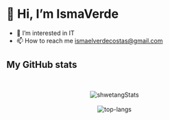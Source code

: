<h1>👋 Hi, I’m IsmaVerde </h1>

- 👀 I’m interested in IT
- 📫 How to reach me ismaelverdecostas@gmail.com

## My GitHub stats

 <br>

<p align="center">
  <img src="https://github-readme-stats.vercel.app/api?username=ismaverde&theme=dark&show_icons=true" alt="shwetangStats" />  
  <br />
  <br />
  <img src="https://github-readme-stats.vercel.app/api/top-langs/?username=ismaverde&layout=compact&theme=dark" alt="top-langs" />
</p>

<br>
